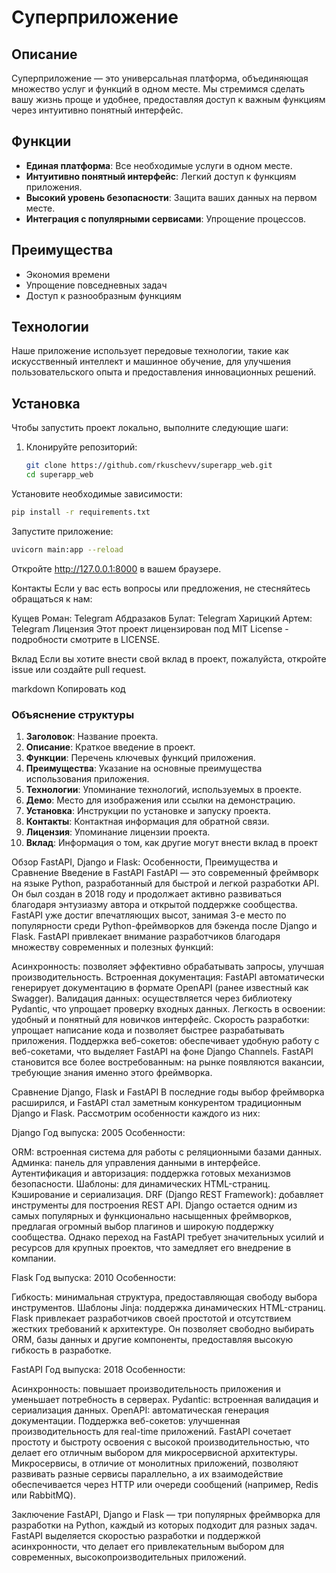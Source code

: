 # Суперприложение

## Описание
Суперприложение — это универсальная платформа, объединяющая множество услуг и функций в одном месте. Мы стремимся сделать вашу жизнь проще и удобнее, предоставляя доступ к важным функциям через интуитивно понятный интерфейс.

## Функции
- **Единая платформа**: Все необходимые услуги в одном месте.
- **Интуитивно понятный интерфейс**: Легкий доступ к функциям приложения.
- **Высокий уровень безопасности**: Защита ваших данных на первом месте.
- **Интеграция с популярными сервисами**: Упрощение процессов.

## Преимущества
- Экономия времени
- Упрощение повседневных задач
- Доступ к разнообразным функциям

## Технологии
Наше приложение использует передовые технологии, такие как искусственный интеллект и машинное обучение, для улучшения пользовательского опыта и предоставления инновационных решений.

## Установка
Чтобы запустить проект локально, выполните следующие шаги:

1. Клонируйте репозиторий:
   ```bash
   git clone https://github.com/rkuschevv/superapp_web.git
   cd superapp_web
Установите необходимые зависимости:

   ```bash
   pip install -r requirements.txt
   ```
Запустите приложение:

   ```bash
   uvicorn main:app --reload
   ```
Откройте http://127.0.0.1:8000 в вашем браузере.

Контакты
Если у вас есть вопросы или предложения, не стесняйтесь обращаться к нам:

Кущев Роман: Telegram
Абдразаков Булат: Telegram
Харицкий Артем: Telegram
Лицензия
Этот проект лицензирован под MIT License - подробности смотрите в LICENSE.

Вклад
Если вы хотите внести свой вклад в проект, пожалуйста, откройте issue или создайте pull request.

markdown
Копировать код

### Объяснение структуры

1. **Заголовок**: Название проекта.
2. **Описание**: Краткое введение в проект.
3. **Функции**: Перечень ключевых функций приложения.
4. **Преимущества**: Указание на основные преимущества использования приложения.
5. **Технологии**: Упоминание технологий, используемых в проекте.
6. **Демо**: Место для изображения или ссылки на демонстрацию.
7. **Установка**: Инструкции по установке и запуску проекта.
8. **Контакты**: Контактная информация для обратной связи.
9. **Лицензия**: Упоминание лицензии проекта.
10. **Вклад**: Информация о том, как другие могут внести вклад в проект

Обзор FastAPI, Django и Flask: Особенности, Преимущества и Сравнение
Введение в FastAPI
FastAPI — это современный фреймворк на языке Python, разработанный для быстрой и легкой разработки API. Он был создан в 2018 году и продолжает активно развиваться благодаря энтузиазму автора и открытой поддержке сообщества. FastAPI уже достиг впечатляющих высот, занимая 3-е место по популярности среди Python-фреймворков для бэкенда после Django и Flask. FastAPI привлекает внимание разработчиков благодаря множеству современных и полезных функций:

Асинхронность: позволяет эффективно обрабатывать запросы, улучшая производительность.
Встроенная документация: FastAPI автоматически генерирует документацию в формате OpenAPI (ранее известный как Swagger).
Валидация данных: осуществляется через библиотеку Pydantic, что упрощает проверку входных данных.
Легкость в освоении: удобный и понятный для новичков интерфейс.
Скорость разработки: упрощает написание кода и позволяет быстрее разрабатывать приложения.
Поддержка веб-сокетов: обеспечивает удобную работу с веб-сокетами, что выделяет FastAPI на фоне Django Channels.
FastAPI становится все более востребованным: на рынке появляются вакансии, требующие знания именно этого фреймворка.

Сравнение Django, Flask и FastAPI
В последние годы выбор фреймворка расширился, и FastAPI стал заметным конкурентом традиционным Django и Flask. Рассмотрим особенности каждого из них:

Django
Год выпуска: 2005
Особенности:

ORM: встроенная система для работы с реляционными базами данных.
Админка: панель для управления данными в интерфейсе.
Аутентификация и авторизация: поддержка готовых механизмов безопасности.
Шаблоны: для динамических HTML-страниц.
Кэширование и сериализация.
DRF (Django REST Framework): добавляет инструменты для построения REST API.
Django остается одним из самых популярных и функционально насыщенных фреймворков, предлагая огромный выбор плагинов и широкую поддержку сообщества. Однако переход на FastAPI требует значительных усилий и ресурсов для крупных проектов, что замедляет его внедрение в компании.

Flask
Год выпуска: 2010
Особенности:

Гибкость: минимальная структура, предоставляющая свободу выбора инструментов.
Шаблоны Jinja: поддержка динамических HTML-страниц.
Flask привлекает разработчиков своей простотой и отсутствием жестких требований к архитектуре. Он позволяет свободно выбирать ORM, базы данных и другие компоненты, предоставляя высокую гибкость в разработке.

FastAPI
Год выпуска: 2018
Особенности:

Асинхронность: повышает производительность приложения и уменьшает потребность в серверах.
Pydantic: встроенная валидация и сериализация данных.
OpenAPI: автоматическая генерация документации.
Поддержка веб-сокетов: улучшенная производительность для real-time приложений.
FastAPI сочетает простоту и быстроту освоения с высокой производительностью, что делает его отличным выбором для микросервисной архитектуры. Микросервисы, в отличие от монолитных приложений, позволяют развивать разные сервисы параллельно, а их взаимодействие обеспечивается через HTTP или очереди сообщений (например, Redis или RabbitMQ).

Заключение
FastAPI, Django и Flask — три популярных фреймворка для разработки на Python, каждый из которых подходит для разных задач. FastAPI выделяется скоростью разработки и поддержкой асинхронности, что делает его привлекательным выбором для современных, высокопроизводительных приложений.
